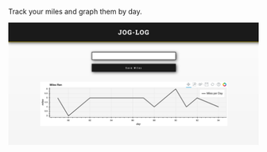 Track your miles and graph them by day.
<div align="center">
   <img src = "image/image.png">
</div>